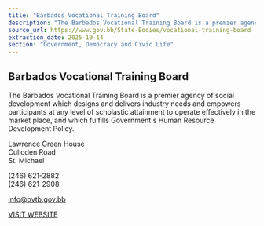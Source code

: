 ```yaml
---
title: "Barbados Vocational Training Board"
description: "The Barbados Vocational Training Board is a premier agency of social development that designs and delivers industry-focused training to empower participants and fulfill the Government's Human Resource Development Policy."
source_url: https://www.gov.bb/State-Bodies/vocational-training-board
extraction_date: 2025-10-14
section: "Government, Democracy and Civic Life"
---
```


## Barbados Vocational Training Board

The Barbados Vocational Training Board is a premier agency of social development which designs and delivers industry needs and empowers participants at any level of scholastic attainment to operate effectively in the market place, and which fulfills Government's Human Resource Development Policy.

Lawrence Green House  
Culloden Road  
St. Michael

(246) 621-2882  
(246) 621-2908

info@bvtb.gov.bb

[VISIT WEBSITE](http://www.bvtb.gov.bb/)